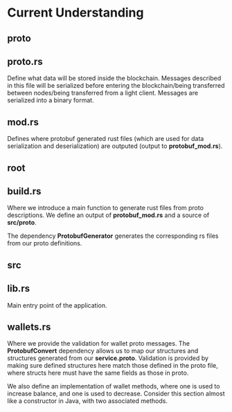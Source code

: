 # Current Understanding

## **proto** 


## proto.rs 


Define what data will be stored inside the blockchain. Messages described in this file will be serialized before entering the blockchain/being transferred between nodes/being transferred from a light client. Messages are serialized into a binary format.

## mod.rs 

Defines where protobuf generated rust files (which are used for data serialization and deserialization) are outputed (output to **protobuf_mod.rs**).



## **root**



## build.rs

Where we introduce a main function to generate rust files from proto descriptions. We define an output of **protobuf_mod.rs** and a source of **src/proto**.

The dependency **ProtobufGenerator** generates the corresponding rs files from our proto definitions.  



## **src**



## lib.rs

Main entry point of the application.

## wallets.rs

Where we provide the validation for wallet proto messages. The **ProtobufConvert** dependency allows us to map our structures and structures generated from our **service.proto**. Validation is provided by making sure defined structures here match those defined in the proto file, where structs here must have the same fields as those in proto.

We also define an implementation of wallet methods, where one is used to increase balance, and one is used to decrease. Consider this section almost like a constructor in Java, with two associated methods.











